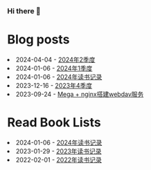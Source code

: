 ### Hi there 👋

<!--
**deletefromuser/deletefromuser** is a ✨ _special_ ✨ repository because its `README.md` (this file) appears on your GitHub profile.

Here are some ideas to get you started:

- 🔭 I’m currently working on ...
- 🌱 I’m currently learning ...
- 👯 I’m looking to collaborate on ...
- 🤔 I’m looking for help with ...
- 💬 Ask me about ...
- 📫 How to reach me: ...
- 😄 Pronouns: ...
- ⚡ Fun fact: ...
-->

# Blog posts
<!-- BLOG-POST-LIST:START -->
<li>2024-04-04 - <a href="https://deletefromuser.github.io/watch/2024040101/" rel="nofollow">2024年2季度</a></li><li>2024-01-06 - <a href="https://deletefromuser.github.io/watch/2024010101/" rel="nofollow">2024年1季度</a></li><li>2024-01-06 - <a href="https://deletefromuser.github.io/read/2024010601/" rel="nofollow">2024年读书记录</a></li><li>2023-12-16 - <a href="https://deletefromuser.github.io/watch/2023100101/" rel="nofollow">2023年4季度</a></li><li>2023-09-24 - <a href="https://deletefromuser.github.io/tip/2023092401/" rel="nofollow">Mega + nginx搭建webdav服务</a></li>
<!-- BLOG-POST-LIST:END -->

# Read Book Lists
<!-- READ-BOOK-LIST:START -->
<li>2024-01-06 - <a href="https://deletefromuser.github.io/read/2024010601/" rel="nofollow">2024年读书记录</a></li><li>2023-01-29 - <a href="https://deletefromuser.github.io/read/2023012901/" rel="nofollow">2023年读书记录</a></li><li>2022-02-01 - <a href="https://deletefromuser.github.io/read/2022030701/" rel="nofollow">2022年读书记录</a></li>
<!-- READ-BOOK-LIST:END -->
